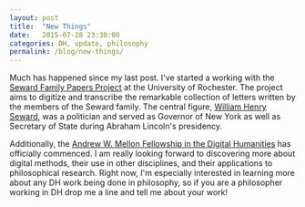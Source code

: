 ```yaml
---
layout: post
title:  "New Things"
date:   2015-07-28 23:30:00
categories: DH, update, philosophy
permalink: /blog/new-things/
---
```


Much has happened since my last post. I've started a working with the [Seward Family Papers Project](http://humanities.lib.rochester.edu/mellondh/research/seward-family-project/) at the University of Rochester. The project aims to digitize and transcribe the remarkable collection of letters written by the members of the Seward family. The central figure, [William Henry Seward](https://en.wikipedia.org/wiki/William_H._Seward), was a politician and served as Governor of New York as well as Secretary of State during Abraham Lincoln's presidency. 

Additionally, the [Andrew W. Mellon Fellowship in the Digital Humanities](http://humanities.lib.rochester.edu/mellondh/) has officially commenced. I am really looking forward to discovering more about digital methods, their use in other disciplines, and their applications to philosophical research. Right now, I'm especially interested in learning more about any DH work being done in philosophy, so if you are a philosopher working in DH drop me a line and tell me about your work!

